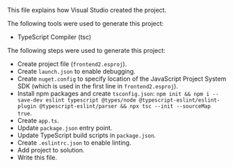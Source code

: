 This file explains how Visual Studio created the project.

The following tools were used to generate this project:
- TypeScript Compiler (tsc)

The following steps were used to generate this project:
- Create project file (`frontend2.esproj`).
- Create `launch.json` to enable debugging.
- Create `nuget.config` to specify location of the JavaScript Project System SDK (which is used in the first line in `frontend2.esproj`).
- Install npm packages and create `tsconfig.json`: `npm init && npm i --save-dev eslint typescript @types/node @typescript-eslint/eslint-plugin @typescript-eslint/parser && npx tsc --init --sourceMap true`.
- Create `app.ts`.
- Update `package.json` entry point.
- Update TypeScript build scripts in `package.json`.
- Create `.eslintrc.json` to enable linting.
- Add project to solution.
- Write this file.
